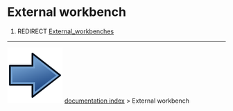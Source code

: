 # External workbench
1.  REDIRECT [External_workbenches](External_workbenches.md)



---
![](images/Button_right.svg) [documentation index](../README.md) > External workbench
